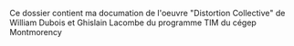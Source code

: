 Ce dossier contient ma documation de l'oeuvre "Distortion Collective" de William Dubois et Ghislain Lacombe du programme TIM du cégep Montmorency

